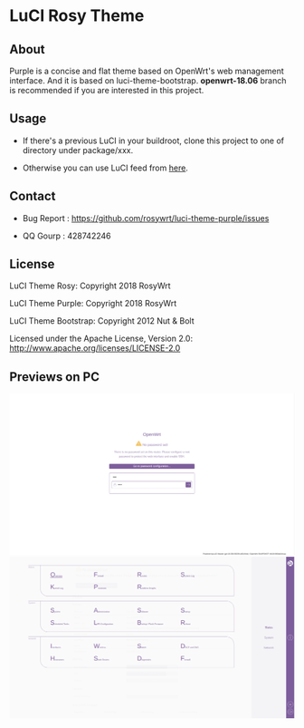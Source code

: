 # LuCI Rosy Theme

## About
Purple is a concise and flat theme based on OpenWrt's web management interface. And it is based on luci-theme-bootstrap. **openwrt-18.06** branch is recommended if you are interested in this project.

## Usage
* If there's a previous LuCI in your buildroot, clone this project to one of directory under package/xxx.

* Otherwise you can use LuCI feed from [here](https://github.com/rosywrt/luci).

## Contact
* Bug Report : https://github.com/rosywrt/luci-theme-purple/issues

* QQ Gourp : 428742246

## License
LuCI Theme Rosy: Copyright 2018 RosyWrt

LuCI Theme Purple: Copyright 2018 RosyWrt

LuCI Theme Bootstrap: Copyright 2012 Nut & Bolt

Licensed under the Apache License, Version 2.0: http://www.apache.org/licenses/LICENSE-2.0

## Previews on PC
<div align=center><img src="https://raw.githubusercontent.com/rosywrt/luci-theme-purple/master/previews/login-pc.png" alt="login-pc"/></div>

<div align=center><img src="https://raw.githubusercontent.com/rosywrt/luci-theme-purple/master/previews/navi-pc.png" alt="navi-pc"/></div>
